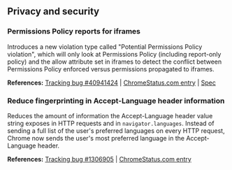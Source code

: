 ## Privacy and security

### Permissions Policy reports for iframes

Introduces a new violation type called "Potential Permissions Policy violation", which will only look at Permissions Policy (including report-only policy) and the allow attribute set in iframes to detect the conflict between Permissions Policy enforced versus permissions propagated to iframes.

**References:** [Tracking bug #40941424](https://bugs.chromium.org/p/chromium/issues/detail?id=40941424) | [ChromeStatus.com entry](https://chromestatus.com/feature/5061997434142720) | [Spec](https://w3c.github.io/webappsec-permissions-policy/#reporting)

### Reduce fingerprinting in Accept-Language header information

Reduces the amount of information the Accept-Language header value string exposes in HTTP requests and in `navigator.languages`. Instead of sending a full list of the user's preferred languages on every HTTP request, Chrome now sends the user's most preferred language in the Accept-Language header.

**References:** [Tracking bug #1306905](https://bugs.chromium.org/p/chromium/issues/detail?id=1306905) | [ChromeStatus.com entry](https://chromestatus.com/feature/5042348942655488)
